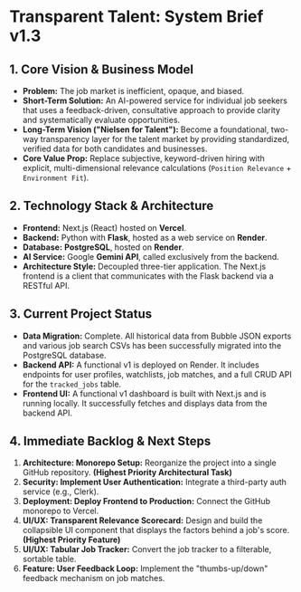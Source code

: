 # Transparent Talent: System Brief v1.3

## 1. Core Vision & Business Model
*   **Problem:** The job market is inefficient, opaque, and biased.
*   **Short-Term Solution:** An AI-powered service for individual job seekers that uses a feedback-driven, consultative approach to provide clarity and systematically evaluate opportunities.
*   **Long-Term Vision ("Nielsen for Talent"):** Become a foundational, two-way transparency layer for the talent market by providing standardized, verified data for both candidates and businesses.
*   **Core Value Prop:** Replace subjective, keyword-driven hiring with explicit, multi-dimensional relevance calculations (`Position Relevance` + `Environment Fit`).

## 2. Technology Stack & Architecture
*   **Frontend:** Next.js (React) hosted on **Vercel**.
*   **Backend:** Python with **Flask**, hosted as a web service on **Render**.
*   **Database:** **PostgreSQL**, hosted on **Render**.
*   **AI Service:** Google **Gemini API**, called exclusively from the backend.
*   **Architecture Style:** Decoupled three-tier application. The Next.js frontend is a client that communicates with the Flask backend via a RESTful API.

## 3. Current Project Status
*   **Data Migration:** Complete. All historical data from Bubble JSON exports and various job search CSVs has been successfully migrated into the PostgreSQL database.
*   **Backend API:** A functional v1 is deployed on Render. It includes endpoints for user profiles, watchlists, job matches, and a full CRUD API for the `tracked_jobs` table.
*   **Frontend UI:** A functional v1 dashboard is built with Next.js and is running locally. It successfully fetches and displays data from the backend API.

## 4. Immediate Backlog & Next Steps
1.  **Architecture: Monorepo Setup:** Reorganize the project into a single GitHub repository. **(Highest Priority Architectural Task)**
2.  **Security: Implement User Authentication:** Integrate a third-party auth service (e.g., Clerk).
3.  **Deployment: Deploy Frontend to Production:** Connect the GitHub monorepo to Vercel.
4.  **UI/UX: Transparent Relevance Scorecard:** Design and build the collapsible UI component that displays the factors behind a job's score. **(Highest Priority Feature)**
5.  **UI/UX: Tabular Job Tracker:** Convert the job tracker to a filterable, sortable table.
6.  **Feature: User Feedback Loop:** Implement the "thumbs-up/down" feedback mechanism on job matches.
